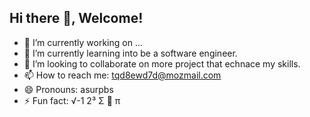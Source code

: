 ## Hi there 👋, Welcome!

<!--**mthlpbs/mthlpbs** is a ✨ _special_ ✨ repository because its `README.md` (this file) appears on your GitHub profile.-->

- 🔭 I’m currently working on ...
- 🌱 I’m currently learning into be a software engineer.
- 👯 I’m looking to collaborate on more project that echnace my skills.
- 📫 How to reach me: tqd8ewd7d@mozmail.com
- 😄 Pronouns: asurpbs
- ⚡ Fun fact: √-1 2³ Σ 🍎 π

